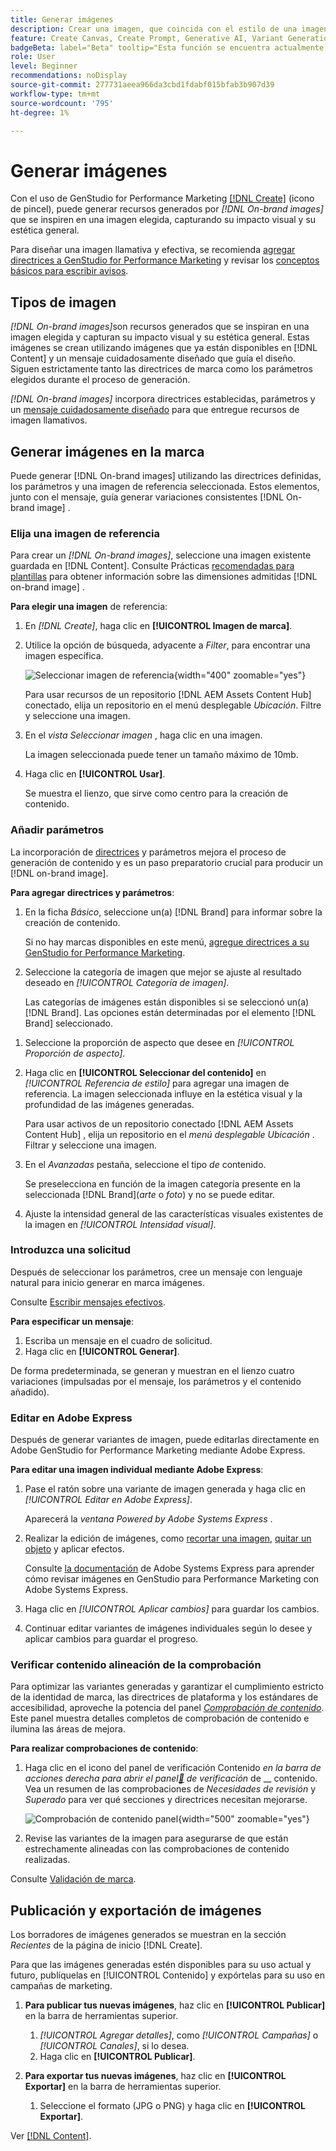```yaml
---
title: Generar imágenes
description: Crear una imagen, que coincida con el estilo de una imagen de referencia, en Adobe Systems [!DNL GenStudio] para Performance Marketing.
feature: Create Canvas, Create Prompt, Generative AI, Variant Generation, Content Generation
badgeBeta: label="Beta" tooltip="Esta función se encuentra actualmente en Beta, por lo que algunas funciones pueden estar limitadas o sujetas a cambios."
role: User
level: Beginner
recommendations: noDisplay
source-git-commit: 277731aeea966da3cbd1fdabf015bfab3b907d39
workflow-type: tm+mt
source-wordcount: '795'
ht-degree: 1%

---
```


# Generar imágenes

Con el uso de GenStudio for Performance Marketing [[!DNL Create]](/help/user-guide/create/overview.md) (icono de pincel), puede generar recursos generados por _[!DNL On-brand images]_&#x200B;que se inspiren en una imagen elegida, capturando su impacto visual y su estética general.<!-- [two types of images](#image-types) using GenStudio for Performance Marketing [[!DNL Create]](/help/user-guide/create/overview.md) (paintbrush icon)—_[!DNL On-brand images]_ and _[!DNL Similar images]_. -->

Para diseñar una imagen llamativa y efectiva, se recomienda [agregar directrices a GenStudio for Performance Marketing](/help/user-guide/guidelines/add-guidelines.md) y revisar los [conceptos básicos para escribir avisos](/help/user-guide/effective-prompts.md).

## Tipos de imagen

_[!DNL On-brand images]_&#x200B;son recursos generados que se inspiran en una imagen elegida y capturan su impacto visual y su estética general. Estas imágenes se crean utilizando imágenes que ya están disponibles en [!DNL Content] y un mensaje cuidadosamente diseñado que guía el diseño. Siguen estrictamente tanto las directrices de marca como los parámetros elegidos durante el proceso de generación.

_[!DNL On-brand images]_<!-- and _[!DNL Similar images]_ --> incorpora directrices establecidas, parámetros y un [mensaje cuidadosamente diseñado](/help/user-guide/effective-prompts.md) para que entregue recursos de imagen llamativos.

<!-- * _[!DNL Similar images]_—Image assets created with strong similarity to an existing selected image available in [!DNL Content]. When generating similar images, GenStudio for Performance Marketing redesigns the selected image, giving slight variations on the content to provide variety and nuance. -->

## Generar imágenes en la marca

Puede generar [!DNL On-brand images] utilizando las directrices definidas, los parámetros y una imagen de referencia seleccionada. Estos elementos, junto con el mensaje, guía generar variaciones consistentes [!DNL On-brand image] .

### Elija una imagen de referencia

Para crear un _[!DNL On-brand images]_, seleccione una imagen existente guardada en [!DNL Content]. Consulte Prácticas [recomendadas para plantillas](/help/user-guide/content/best-practices-for-templates.md#follow-channel-specific-template-guidelines) para obtener información sobre las dimensiones admitidas [!DNL on-brand image] .

**Para elegir una imagen** de referencia:

1. En _[!DNL Create]_, haga clic en **[!UICONTROL Imagen de marca]**.
1. Utilice la opción de búsqueda, adyacente a _Filter_, para encontrar una imagen específica.

   ![Seleccionar imagen de referencia](/help/assets/select-img.png){width="400" zoomable="yes"}

   Para usar recursos de un repositorio [!DNL AEM Assets Content Hub] conectado, elija un repositorio en el menú desplegable _Ubicación_. Filtre y seleccione una imagen.

1. En el _vista Seleccionar imagen_ , haga clic en una imagen.

   La imagen seleccionada puede tener un tamaño máximo de 10mb.

1. Haga clic en **[!UICONTROL Usar]**.

   Se muestra el lienzo, que sirve como centro para la creación de contenido.

### Añadir parámetros

La incorporación de [directrices](/help/user-guide/guidelines/overview.md) y parámetros mejora el proceso de generación de contenido y es un paso preparatorio crucial para producir un [!DNL on-brand image].

**Para agregar directrices y parámetros**:

1. En la ficha _Básico_, seleccione un(a) [!DNL Brand] para informar sobre la creación de contenido.

   Si no hay marcas disponibles en este menú, [agregue directrices a su GenStudio for Performance Marketing](/help/user-guide/guidelines/add-guidelines.md).

1. Seleccione la categoría de imagen que mejor se ajuste al resultado deseado en _[!UICONTROL Categoría de imagen]_.

   Las categorías de imágenes están disponibles si se seleccionó un(a) [!DNL Brand]. Las opciones están determinadas por el elemento [!DNL Brand] seleccionado.

<!-- 1. _(Optional)_ Select a custom model from _[!UICONTROL Model]_.

   Models are available if you access to [custom models in Firefly](https://adobedx.slack.com/archives/CMF1JGMLY/p1743534402774569). The _Models_ list will be blank if you do not have access. -->

1. Seleccione la proporción de aspecto que desee en _[!UICONTROL Proporción de aspecto]_.
1. Haga clic en **[!UICONTROL Seleccionar del contenido]** en _[!UICONTROL Referencia de estilo]_ para agregar una imagen de referencia. La imagen seleccionada influye en la estética visual y la profundidad de las imágenes generadas.

   Para usar activos de un repositorio conectado [!DNL AEM Assets Content Hub] , elija un repositorio en el _menú desplegable Ubicación_ . Filtrar y seleccione una imagen.

1. En el _Avanzadas_ pestaña, seleccione el tipo _de_ contenido.

   Se preselecciona en función de la imagen categoría presente en la seleccionada [!DNL Brand]&#x200B;(_arte_ o _foto_) y no se puede editar.

1. Ajuste la intensidad general de las características visuales existentes de la imagen en _[!UICONTROL Intensidad visual]_.

### Introduzca una solicitud

Después de seleccionar los parámetros, cree un mensaje con lenguaje natural para inicio generar en marca imágenes.

Consulte [Escribir mensajes efectivos](/help/user-guide/effective-prompts.md).

**Para especificar un mensaje**:

1. Escriba un mensaje en el cuadro de solicitud.
1. Haga clic en **[!UICONTROL Generar]**.

De forma predeterminada, se generan y muestran en el lienzo cuatro variaciones (impulsadas por el mensaje, los parámetros y el contenido añadido).

### Editar en Adobe Express

Después de generar variantes de imagen, puede editarlas directamente en Adobe GenStudio for Performance Marketing mediante Adobe Express.

**Para editar una imagen individual mediante Adobe Express**:

1. Pase el ratón sobre una variante de imagen generada y haga clic en _[!UICONTROL Editar en Adobe Express]_.

   Aparecerá la _ventana Powered by Adobe Systems Express_ .

1. Realizar la edición de imágenes, como [recortar una imagen](https://helpx.adobe.com/es/express/create-and-edit-images/edit-images/crop-images.html), [quitar un objeto](https://helpx.adobe.com/es/express/create-and-edit-images/create-and-modify-with-generative-ai/remove-objects-generative-fill.html) y aplicar efectos.

   Consulte [la documentación](https://helpx.adobe.com/es/express/user-guide.html) de Adobe Systems Express para aprender cómo revisar imágenes en GenStudio para Performance Marketing con Adobe Systems Express.

1. Haga clic en _[!UICONTROL Aplicar cambios]_ para guardar los cambios.
1. Continuar editar variantes de imágenes individuales según lo desee y aplicar cambios para guardar el progreso.

### Verificar contenido alineación de la comprobación

Para optimizar las variantes generadas y garantizar el cumplimiento estricto de la identidad de marca, las directrices de plataforma y los estándares de accesibilidad, aproveche la potencia del panel [_Comprobación de contenido_](/help/user-guide/guidelines/brand-validation.md#content-check-panel). Este panel muestra detalles completos de comprobación de contenido e ilumina las áreas de mejora.

**Para realizar comprobaciones de contenido**:

1. Haga clic en el icono del panel de verificación Contenido _en la barra de acciones derecha para abrir el panel[&#128279;](/help/user-guide/guidelines/brand-validation.md#content-check-panel) de verificación_ de __ contenido. Vea un resumen de las comprobaciones de *Necesidades de revisión* y *Superado* para ver qué secciones y directrices necesitan mejorarse.

   ![_Comprobación de contenido_ panel](/help/assets/content-check-img.png){width="500" zoomable="yes"}

1. Revise las variantes de la imagen para asegurarse de que están estrechamente alineadas con las comprobaciones de contenido realizadas.

Consulte [Validación de marca](/help/user-guide/guidelines/brand-validation.md).

<!-- ## Generate Similar images

You can quickly generate images similar to a selected image within [!DNL Content] from the [!DNL Create] home.

**To create _[!DNL Similar images]_**:

1. In _[!DNL Create]_, click **[!UICONTROL Similar images]**.
1. Use the search option, adjacent to _Filter_, to find a specific image.

   To use assets from a connected [!DNL AEM Assets Content Hub] repository, choose a repository from the _Location_ drop-down menu. Filter and select one image.

1. In the _Select image_ view, click on an image.
1. Click **[!UICONTROL Use]**.

   The Canvas, which serves as the central hub for content creation, is displayed. Four image variations similar to the original selected image appear.

   ![Generate similar images](/help/assets/generate-similar.png){width="400" zoomable="yes"} -->

## Publicación y exportación de imágenes

Los borradores de imágenes generados se muestran en la sección _Recientes_ de la página de inicio [!DNL Create].

Para que las imágenes generadas estén disponibles para su uso actual y futuro, publíquelas en [!UICONTROL Contenido] y expórtelas para su uso en campañas de marketing.

1. **Para publicar tus nuevas imágenes**, haz clic en **[!UICONTROL Publicar]** en la barra de herramientas superior.
   1. _[!UICONTROL Agregar detalles]_, como _[!UICONTROL Campañas]_ o _[!UICONTROL Canales]_, si lo desea.
   1. Haga clic en **[!UICONTROL Publicar]**.

1. **Para exportar tus nuevas imágenes**, haz clic en **[!UICONTROL Exportar]** en la barra de herramientas superior.
   1. Seleccione el formato (JPG o PNG) y haga clic en **[!UICONTROL Exportar]**.

Ver [[!DNL Content]](/help/user-guide/content/overview.md#search-and-find-approved-content).
